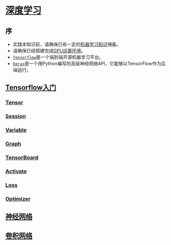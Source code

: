<link rel="stylesheet" href="https://zhmhbest.gitee.io/hellomathematics/style/index.css">

# [深度学习](https://github.com/zhmhbest/HelloDeepLearnin)

## 序

- 实践本知识前，请确保已有一定的[机器学习知识](http://zhmhbest.gitee.io/hellomathematics/notes/MachineLearning/index.html)储备。
- 请确保已经搭建完成[GPU运算环境](https://zhmhbest.github.io/HelloCUDA/)。
- [`Tensorflow`](https://tensorflow.google.cn/)是一个端到端开源机器学习平台。
- [`Keras`](https://keras.io/)是一个用Python编写的高级神经网络API，它能够以TensorFlow作为后端运行。

## [Tensorflow入门](./tf.html)

### [Tensor](./tf.html#tensor)

### [Session](./tf.html#session)

### [Variable](./tf.html#variable)

### [Graph](./tf.html#graph)

### [TensorBoard](./tf.html#tensorboard)

### [Activate](./tf.html#activate)

### [Loss](./tf.html#loss)

### [Optimizer](./tf.html#optimizer)

## [神经网络](./networks.html)

<!-- ## [Keras入门](./keras.html) -->

## [卷积网络](./cnn.html)

